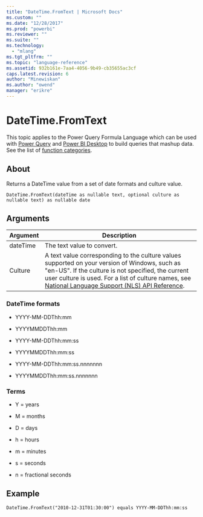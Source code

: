 ```yaml
---
title: "DateTime.FromText | Microsoft Docs"
ms.custom: ""
ms.date: "12/28/2017"
ms.prod: "powerbi"
ms.reviewer: ""
ms.suite: ""
ms.technology: 
  - "mlang"
ms.tgt_pltfrm: ""
ms.topic: "language-reference"
ms.assetid: 932b161e-7aa4-4056-9b49-cb35655ac3cf
caps.latest.revision: 6
author: "Minewiskan"
ms.author: "owend"
manager: "erikre"
---
```

# DateTime.FromText
This topic applies to the Power Query Formula Language which can be used with [Power Query](https://support.office.com/article/Introduction-to-Microsoft-Power-Query-for-Excel-6E92E2F4-2079-4E1F-BAD5-89F6269CD605) and [Power BI Desktop](http://go.microsoft.com/fwlink/p/?LinkId=618607) to build queries that mashup data. See the list of [function categories](https://msdn.microsoft.com/en-us/library/mt211003.aspx).  
  
## About  
Returns a DateTime value from a set of date formats and culture value.  
  
```  
DateTime.FromText(dateTime as nullable text, optional culture as nullable text) as nullable date  
```  
  
## Arguments  
  
|Argument|Description|  
|------------|---------------|  
|dateTime|The text value to convert.|  
|Culture|A text value corresponding to the culture values supported on your version of Windows, such as "en-US". If the culture is not specified, the current user culture is used. For a list of culture names, see [National Language Support (NLS) API Reference](http://msdn.microsoft.com/en-us/goglobal/bb896001.aspx).|  
  
### DateTime formats  
  
-   YYYY-MM-DDThh:mm  
  
-   YYYYMMDDThh:mm  
  
-   YYYY-MM-DDThh:mm:ss  
  
-   YYYYMMDDThh:mm:ss  
  
-   YYYY-MM-DDThh:mm:ss.nnnnnnn  
  
-   YYYYMMDDThh:mm:ss.nnnnnnn  
  
### Terms  
  
-   Y = years  
  
-   M = months  
  
-   D = days  
  
-   h = hours  
  
-   m = minutes  
  
-   s = seconds  
  
-   n = fractional seconds  
  
## Example  
  
```  
DateTime.FromText("2010-12-31T01:30:00") equals YYYY-MM-DDThh:mm:ss  
```  
